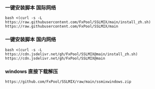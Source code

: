 ### 一键安装脚本 国际网络

```shell
bash <(curl -s -L https://raw.githubusercontent.com/FxPool/SSLMIX/main/install_zh.sh) https://raw.githubusercontent.com/FxPool/SSLMIX/main
```

### 一键安装脚本 国内网络

```shell
bash <(curl -s -L https://cdn.jsdelivr.net/gh/FxPool/SSLMIX@main/install_zh.sh) https://cdn.jsdelivr.net/gh/FxPool/SSLMIX@main
```

### windows 直接下载解压

```shell
https://github.com/FxPool/SSLMIX/raw/main/ssmixwindows.zip
```

